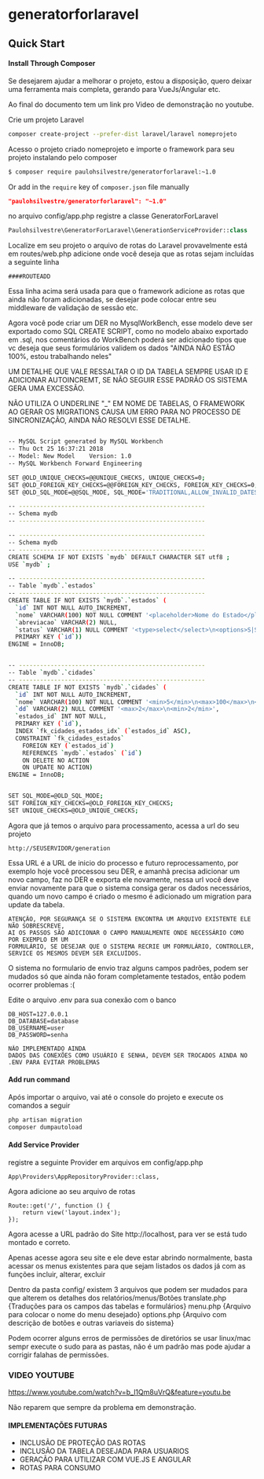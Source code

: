# generatorforlaravel

## Quick Start

#### Install Through Composer

Se desejarem ajudar a melhorar o projeto, estou a disposição, quero deixar uma ferramenta mais completa, gerando para VueJs/Angular etc.

Ao final do documento tem um link pro Video de demonstração no youtube.

Crie um projeto Laravel

``` bash
composer create-project --prefer-dist laravel/laravel nomeprojeto

```
Acesso o projeto criado nomeprojeto e importe o framework para seu projeto instalando pelo composer

``` bash
$ composer require paulohsilvestre/generatorforlaravel:~1.0
```
    
Or add in the `require` key of `composer.json` file manually

``` json
"paulohsilvestre/generatorforlaravel": "~1.0"
```

no arquivo config/app.php registre a classe GeneratorForLaravel
``` php
Paulohsilvestre\GeneratorForLaravel\GenerationServiceProvider::class
```

Localize em seu projeto o arquivo de rotas do Laravel provavelmente está em routes/web.php
adicione onde você deseja que as rotas sejam incluídas a seguinte linha 

```
####ROUTEADD
```
Essa linha acima será usada para que o framework adicione as rotas que ainda não foram adicionadas, se desejar pode colocar entre seu middleware de validação de sessão etc.

Agora você pode criar um DER no MysqlWorkBench, esse modelo deve ser exportado como SQL CREATE SCRIPT, como no modelo abaixo exportado em .sql, nos comentários do WorkBench poderá ser adicionado tipos que vc deseja que seus formulários validem os dados "AINDA NÃO ESTÃO 100%, estou trabalhando neles"

UM DETALHE QUE VALE RESSALTAR O ID DA TABELA SEMPRE USAR ID E ADICIONAR AUTOINCREMT, SE NÃO SEGUIR ESSE PADRÃO
OS SISTEMA GERA UMA EXCESSÃO.

NÃO UTILIZA O UNDERLINE "_" EM NOME DE TABELAS, O FRAMEWORK AO GERAR OS MIGRATIONS CAUSA UM ERRO PARA NO PROCESSO DE
SINCRONIZAÇÃO, AINDA NÃO RESOLVI ESSE DETALHE.

``` bash

-- MySQL Script generated by MySQL Workbench
-- Thu Oct 25 16:37:21 2018
-- Model: New Model    Version: 1.0
-- MySQL Workbench Forward Engineering

SET @OLD_UNIQUE_CHECKS=@@UNIQUE_CHECKS, UNIQUE_CHECKS=0;
SET @OLD_FOREIGN_KEY_CHECKS=@@FOREIGN_KEY_CHECKS, FOREIGN_KEY_CHECKS=0;
SET @OLD_SQL_MODE=@@SQL_MODE, SQL_MODE='TRADITIONAL,ALLOW_INVALID_DATES';

-- -----------------------------------------------------
-- Schema mydb
-- -----------------------------------------------------

-- -----------------------------------------------------
-- Schema mydb
-- -----------------------------------------------------
CREATE SCHEMA IF NOT EXISTS `mydb` DEFAULT CHARACTER SET utf8 ;
USE `mydb` ;

-- -----------------------------------------------------
-- Table `mydb`.`estados`
-- -----------------------------------------------------
CREATE TABLE IF NOT EXISTS `mydb`.`estados` (
  `id` INT NOT NULL AUTO_INCREMENT,
  `nome` VARCHAR(100) NOT NULL COMMENT '<placeholder>Nome do Estado</placeholder>',
  `abreviacao` VARCHAR(2) NULL,
  `status` VARCHAR(1) NULL COMMENT '<type>select</select>\n<options>S|Sim, N|Não</options>',
  PRIMARY KEY (`id`))
ENGINE = InnoDB;


-- -----------------------------------------------------
-- Table `mydb`.`cidades`
-- -----------------------------------------------------
CREATE TABLE IF NOT EXISTS `mydb`.`cidades` (
  `id` INT NOT NULL AUTO_INCREMENT,
  `nome` VARCHAR(100) NOT NULL COMMENT '<min>5</min>\n<max>100</max>\n<type>input</type>',
  `dd` VARCHAR(2) NULL COMMENT '<max>2</max>\n<min>2</min>',
  `estados_id` INT NOT NULL,
  PRIMARY KEY (`id`),
  INDEX `fk_cidades_estados_idx` (`estados_id` ASC),
  CONSTRAINT `fk_cidades_estados`
    FOREIGN KEY (`estados_id`)
    REFERENCES `mydb`.`estados` (`id`)
    ON DELETE NO ACTION
    ON UPDATE NO ACTION)
ENGINE = InnoDB;


SET SQL_MODE=@OLD_SQL_MODE;
SET FOREIGN_KEY_CHECKS=@OLD_FOREIGN_KEY_CHECKS;
SET UNIQUE_CHECKS=@OLD_UNIQUE_CHECKS;

```
Agora que já temos o arquivo para processamento, acessa a url do seu projeto

```
http://SEUSERVIDOR/generation

```
Essa URL é a URL de inicio do processo e futuro reprocessamento, por exemplo hoje você processou seu DER, e amanhã precisa adicionar um novo campo, faz no DER e exporta ele novamente, nessa url você deve enviar novamente para que o sistema consiga gerar os dados necessários, quando um novo campo é criado o mesmo é adicionado um migration para update da tabela.

```
ATENÇÃO, POR SEGURANÇA SE O SISTEMA ENCONTRA UM ARQUIVO EXISTENTE ELE NÃO SOBRESCREVE, 
AI OS PASSOS SÃO ADICIONAR O CAMPO MANUALMENTE ONDE NECESSÁRIO COMO POR EXEMPLO EM UM 
FORMULÁRIO, SE DESEJAR QUE O SISTEMA RECRIE UM FORMULÁRIO, CONTROLLER, SERVICE OS MESMOS DEVEM SER EXCLUÍDOS.
```

O sistema no formulario de envio traz alguns campos padrões, podem ser mudados só que ainda não foram completamente testados, então podem ocorrer problemas :(

Edite o arquivo .env para sua conexão com o banco

```
DB_HOST=127.0.0.1
DB_DATABASE=database
DB_USERNAME=user
DB_PASSWORD=senha
```

```
NÃO IMPLEMENTADO AINDA
DADOS DAS CONEXÕES COMO USUÁRIO E SENHA, DEVEM SER TROCADOS AINDA NO .ENV PARA EVITAR PROBLEMAS
```

#### Add run command
Após importar o arquivo, vai até o console do projeto e execute os comandos a seguir

``` bash
php artisan migration
composer dumpautoload
```

#### Add Service Provider

registre a seguinte Provider em arquivos em config/app.php
 ```
App\Providers\AppRepositoryProvider::class,
```

Agora adicione ao seu arquivo de rotas 

```
Route::get('/', function () {
    return view('layout.index');
});
```

Agora acesse a URL padrão do Site http://localhost, para ver se está tudo montado e correto.

Apenas acesse agora seu site e ele deve estar abrindo normalmente, basta acessar os menus existentes para que sejam listados os dados já com as funções incluir, alterar, excluir

Dentro da pasta config/ existem 3 arquivos que podem ser mudados para que alterem os detalhes dos relatórios/menus/Botões
translate.php {Traduções para os campos das tabelas e formulários}
menu.php {Arquivo para colocar o nome do menu desejado}
options.php {Arquivo com descrição de botões e outras variaveis do sistema}

Podem ocorrer alguns erros de permissões de diretórios se usar linux/mac sempr execute o sudo para as pastas, não
é um padrão mas pode ajudar a corrigir falahas de permissões.

### VIDEO YOUTUBE
https://www.youtube.com/watch?v=b_l1Qm8uVrQ&feature=youtu.be

Não reparem que sempre da problema em demonstração.


#### IMPLEMENTAÇÕES FUTURAS
* INCLUSÃO DE PROTEÇÃO DAS ROTAS
* INCLUSÃO DA TABELA DESEJADA PARA USUARIOS
* GERAÇÃO PARA UTILIZAR COM VUE.JS E ANGULAR
* ROTAS PARA CONSUMO
